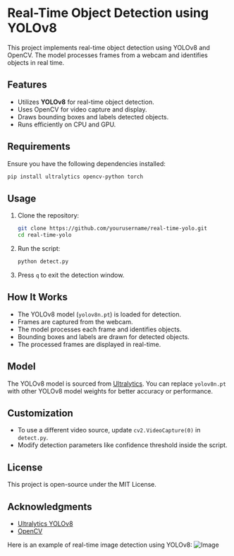# Real-Time Object Detection using YOLOv8

This project implements real-time object detection using YOLOv8 and OpenCV. The model processes frames from a webcam and identifies objects in real time.

## Features
- Utilizes **YOLOv8** for real-time object detection.
- Uses OpenCV for video capture and display.
- Draws bounding boxes and labels detected objects.
- Runs efficiently on CPU and GPU.

## Requirements
Ensure you have the following dependencies installed:

```bash
pip install ultralytics opencv-python torch
```

## Usage
1. Clone the repository:

   ```bash
   git clone https://github.com/yourusername/real-time-yolo.git
   cd real-time-yolo
   ```

2. Run the script:

   ```bash
   python detect.py
   ```

3. Press `q` to exit the detection window.

## How It Works
- The YOLOv8 model (`yolov8n.pt`) is loaded for detection.
- Frames are captured from the webcam.
- The model processes each frame and identifies objects.
- Bounding boxes and labels are drawn for detected objects.
- The processed frames are displayed in real-time.

## Model
The YOLOv8 model is sourced from [Ultralytics](https://github.com/ultralytics/ultralytics). You can replace `yolov8n.pt` with other YOLOv8 model weights for better accuracy or performance.

## Customization
- To use a different video source, update `cv2.VideoCapture(0)` in `detect.py`.
- Modify detection parameters like confidence threshold inside the script.

## License
This project is open-source under the MIT License.

## Acknowledgments
- [Ultralytics YOLOv8](https://github.com/ultralytics/ultralytics)
- [OpenCV](https://opencv.org/)


Here is an example of real-time image detection using YOLOv8:
![Image](https://github.com/user-attachments/assets/a59b4743-4efa-4e79-a8a8-483ed06d598e)
